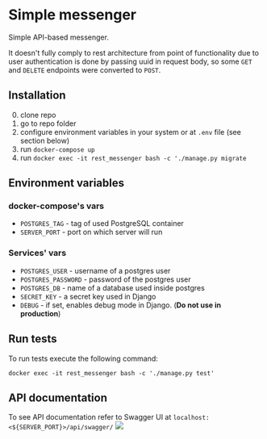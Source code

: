 # Simple messenger

Simple API-based messenger. 

It doesn't fully comply to rest architecture from point of functionality due to
user authentication is done by passing uuid in request body, so some `GET` and `DELETE`
endpoints were converted to `POST`.

## Installation
0. clone repo
0. go to repo folder
0. configure environment variables in your system or at `.env` file (see section below)
0. run `docker-compose up`
0. run `docker exec -it rest_messenger bash -c './manage.py migrate`

## Environment variables
### docker-compose's vars
* `POSTGRES_TAG` - tag of used PostgreSQL container
* `SERVER_PORT` - port on which server will run

### Services' vars
* `POSTGRES_USER` - username of a postgres user
* `POSTGRES_PASSWORD` - password of the postgres user
* `POSTGRES_DB` - name of a database used inside postgres
* `SECRET_KEY` - a secret key used in Django
* `DEBUG` - if set, enables debug mode in Django. (**Do not use in production**)

## Run tests
To run tests execute the following command:
```
docker exec -it rest_messenger bash -c './manage.py test'
```

## API documentation
To see API documentation refer to Swagger UI at `localhost:<${SERVER_PORT}>/api/swagger/`
![](https://i.imgur.com/s5fcGN2.jpg)